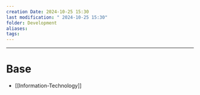 ```yaml
---
creation Date: 2024-10-25 15:30
last modification: " 2024-10-25 15:30"
folder: Development
aliases: 
tags:
---
```

___
# Base

- [[Information-Technology]]